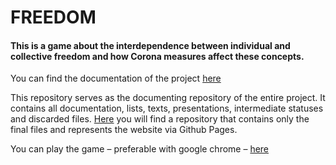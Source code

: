 # FREEDOM

#### This is a game about the interdependence between individual and collective freedom and how Corona measures affect these concepts.

You can find the documentation of the project [here](/documentations/documentation.md)

This repository serves as the documenting repository of the entire project. It contains all documentation, lists, texts, presentations, intermediate statuses and discarded files. [Here](https://github.com/IndiaAparicio/freedom) you will find a repository that contains only the final files and represents the website via Github Pages.

You can play the game – preferable with google chrome – [here](https://indiaaparicio.github.io/freedom/)
